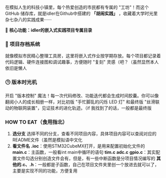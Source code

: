 

在模拟人生的科技小镇里，每个热爱创造的市民都有专属的 "工坊"！而这个 GitHub 储存库，就是idler在Github中搭建的 **「胡闹实践」** ，收藏着大学时光里杂七杂八的实践成果······

🌟 **核心功能：idler的嵌入式实践项目专属目录**  

### 🧰 项目存档系统  
就像模拟市民精心整理工具房，这里将嵌入式作业按学期存放。每个项目都记录着代码逻辑、硬件连接图和调试趣事，方便随时 "复刻" 灵感（吧？（虽然显然本人依旧是懒人 

### 🕒 版本时光机  
开启 "版本控制" 魔法！每一次代码修改、功能迭代都会生成时间胶囊。你可以像翻阅小人的成长相册一样，对比初版 "手忙脚乱的闪烁 LED 灯" 和最终版 "丝滑联动的物联网装置"，见证技术的进化轨迹。（if 我找到了的话，一般都是最终版  

### HOW TO EAT（食用指北）

1. **选分支**
    选择不同的分支，查看不同项目内容，具体项目内容可以查阅对应的README文件（虽然是模拟语中文化
2. **看文件名**
   **.ioc**：使用STM32CubeMX打开，是用来配置初始化文件的
   **main.c**：主函数，一般看int main中循环的语句
   **tim.c** **adc.c** **gpio.c**：其实配置文件勾选分别创造文件会有，但是，有一些中断函数是分项目情况编写的
   **其他的.c、.h**：一般都是子函数，自己在项目文件夹里创一个放进去就可以了，主要是实现不同的功能，方便复用
    
